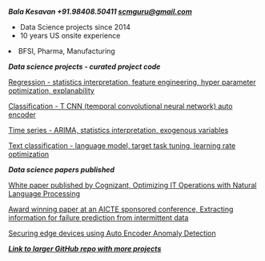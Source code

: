 ***Bala Kesavan +91.98408.50411 scmguru@gmail.com***

<ul><li>Data Science projects since 2014</li><li>10 years US onsite experience</li></ul><li>BFSI, Pharma, Manufacturing</li>  
  
***Data science projects - curated project code***  

[Regression - statistics interpretation, feature engineering, hyper parameter optimization, explanability](https://github.com/balawillgetyou/2021/blob/main/carPrices.ipynb)  

[Classification - T CNN (temporal convolutional neural network) auto encoder](https://github.com/balawillgetyou/2021/blob/main/anomalyDetection20210203.ipynb)  

[Time series - ARIMA, statistics interpretation, exogenous variables](https://github.com/balawillgetyou/2021/blob/main/timeSeriesAnalysisRestaurantData.ipynb)  

[Text classification - language model, target task tuning, learning rate optimization](https://github.com/balawillgetyou/2021/blob/main/FastAiPyTorchULMFiTTextClassifierWhoseLine_wStopWordsRemoval_20200701.ipynb)  

***Data science papers published***

[White paper published by Cognizant, Optimizing IT Operations with Natural Language Processing](https://www.cognizant.com/whitepapers/optimizing-it-operations-with-natural-language-processing-codex4914.pdf)  

[Award winning paper at an AICTE sponsored conference, Extracting information for failure prediction from intermittent data](https://iopscience.iop.org/article/10.1088/1757-899X/1110/1/012017/meta)

[Securing edge devices using Auto Encoder Anomaly Detection](https://github.com/balawillgetyou/dy/blob/f50f006bf8ed642c6c79800ddd00006ca4315ee0/AnomalyDetectionEdgeDevices20211120.pdf)  
  
  
    
   
[***Link to larger GitHub repo with more projects***](https://github.com/balawillgetyou/dy)
